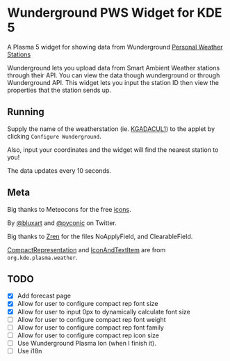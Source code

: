 # Wunderground PWS Widget for KDE 5

A Plasma 5 widget for showing data from Wunderground [Personal Weather Stations](https://www.wunderground.com/pws/overview)

Wunderground lets you upload data from Smart Ambient Weather stations through their API.
You can view the data though wunderground or through Wunderground API. This widget lets
you input the station ID then view the properties that the station sends up.

## Running

Supply the name of the weatherstation (ie. [KGADACUL1](https://www.wunderground.com/dashboard/pws/KGADACUL1)) to the applet by clicking `Configure Wunderground`.

Also, input your coordinates and the widget will find the nearest station to you!

The data updates every 10 seconds.

## Meta

Big thanks to Meteocons for the free [icons](https://www.alessioatzeni.com/meteocons/).

By [@bluxart](https://twitter.com/bluxart) and [@pyconic](https://twitter.com/pyconic) on Twitter.

Big thanks to [Zren](https://github.com/Zren) for the files NoApplyField, and ClearableField.

[CompactRepresentation](./plasmoid/contents/ui/CompactRepresentation.qml) and [IconAndTextItem](./plasmoid/contents/ui/IconAndTextItem.qml) are from `org.kde.plasma.weather`.

## TODO

-   [x] Add forecast page
-   [x] Allow for user to configure compact rep font size
-   [x] Allow for user to input 0px to dynamically calculate font size
-   [ ] Allow for user to configure compact rep font weight
-   [ ] Allow for user to configure compact rep font family
-   [ ] Allow for user to configure compact rep icon size
-   [ ] Use Wunderground Plasma Ion (when I finish it).
-   [ ] Use i18n
